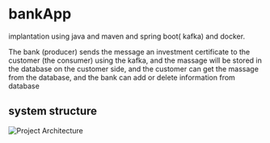 # bankApp

implantation using java and maven and spring boot( kafka) and docker.

The bank (producer) sends the message an investment certificate to the customer (the consumer) 
using the kafka, and the massage will be stored in the database on the customer side, 
and the customer can get the massage from the database, and the bank can add or delete information from database

## system structure
![Project Architecture](https://github.com/mohamed-gasser/bankApp/assets/102036714/a7580463-2215-49f8-8a13-9743a9d838ed)
